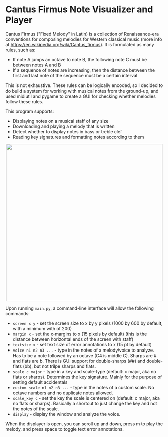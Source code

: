 
# Cantus Firmus Note Visualizer and Player

Cantus Firmus ("Fixed Melody" in Latin) is a collection of Renaissance-era conventions for composing melodies for Western classical music (more info at https://en.wikipedia.org/wiki/Cantus_firmus). It is formulated as many rules, such as:

- If note A jumps an octave to note B, the following note C must be between notes A and B
- If a sequence of notes are increasing, then the distance between the first and last note of the sequence must be a certain interval

This is not exhaustive. These rules can be logically encoded, so I decided to do build a system for working with musical notes from the ground-up, and used midiutil and pygame to create a GUI for checking whether melodies follow these rules.

This program supports:
- Displaying notes on a musical staff of any size
- Downloading and playing a melody that is written
- Detect whether to display notes in bass or treble clef
- Reading key signatures and formatting notes according to them

<p align="center">
<img src="cantusfirmus.gif" width="500 px">
</p>

Upon running `main.py`, a command-line interface will allow the following commands:
- `screen x y` - set the screen size to x by y pixels (1000 by 600 by default, with a minimum with of 200)
- `margin x` - set the x-margins to x (15 pixels by default) (this is the distance between horizontal ends of the screen with staff)
- `textsize x` - set text size of error annotations to x (15 pt by default)
- `voice n1 n2 n3 ...` - type in the notes of a melody/voice to analyze. Has to be a note followed by an octave (C4 is middle C). Sharps are # and flats are b. There is GUI support for double-sharps (##) and double-flats (bb), but not trilpe sharps and flats.
- `scale c major` - type in a key and scale-type (default: c major, aka no flats or sharps). Determines the key signature. Mainly for the purpose of setting default accidentals
- `custom scale n1 n2 n3 ...` - type in the notes of a custom scale. No octave numbers and no duplicate notes allowed.
- `scale_key c` - set the key the scale is centered on (default: c major, aka no flats or sharps). Basically a shortcut to just change the key and not the notes of the scale.
- `display` - display the window and analyze the voice.

When the displayer is open, you can scroll up and down, press m to play the melody, and press space to toggle text error annotations.
